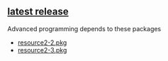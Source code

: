 [latest release](KTL%20%5Bzhelper.release.20220626%5D.7z)
-------------------------------------------------------------
Advanced programming depends to these packages
* [resource2-2.pkg](https://github.com/bbqz007/KTL/blob/master/patch/resource2-2.pkg)
* [resource2-3.pkg](https://github.com/bbqz007/KTL/blob/master/patch/resource2-3.pkg)
